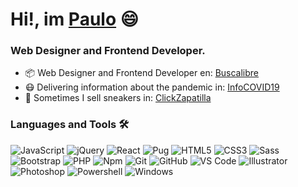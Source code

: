 # Hi!, im <a href="https://volatil.cl" target="_blank">Paulo</a> 😄

### Web Designer and Frontend Developer.

- 📦 Web Designer and Frontend Developer en: <a href="https://www.buscalibre.com/" target="_blank">Buscalibre</a>
- 😷 Delivering information about the pandemic in: <a href="https://www.infocovid19.cl/" target="_blank">InfoCOVID19</a>
- 👟 Sometimes I sell sneakers in: <a href="https://clickzapatilla.cl/" target="_blank">ClickZapatilla</a>

### Languages and Tools 🛠 

![JavaScript](https://img.shields.io/badge/-JavaScript-F7DF1E?style=flat-square&logo=javascript&logoColor=ffffff)
![jQuery](https://img.shields.io/badge/-jQuery-%0769AD?style=flat-square&logo=jquery&logoColor=ffffff&color=0769AD)
![React](https://img.shields.io/badge/-React-61DAFB?style=flat-square&logo=react&logoColor=ffffff)
![Pug](https://img.shields.io/badge/-Pug-%0769AD?style=flat-square&logo=pug&logoColor=ffffff&color=a86454)
![HTML5](https://img.shields.io/badge/-HTML5-%23E44D27?style=flat-square&logo=html5&logoColor=ffffff)
![CSS3](https://img.shields.io/badge/-CSS3-%231572B6?style=flat-square&logo=css3)
![Sass](https://img.shields.io/badge/-Sass-%23CC6699?style=flat-square&logo=sass&logoColor=ffffff)
![Bootstrap](https://img.shields.io/badge/-Bootstrap-563D7C?style=flat-square&logo=Bootstrap&logoColor=ffffff)
![PHP](https://img.shields.io/badge/-php-563D7C?style=flat-square&logo=php&logoColor=8892BF)
![Npm](https://img.shields.io/badge/-npm-CB3837?style=flat-square&logo=npm)
![Git](https://img.shields.io/badge/-Git-%23F05032?style=flat-square&logo=git&logoColor=%23ffffff)
![GitHub](https://img.shields.io/badge/-GitHub-181717?style=flat-square&logo=github)
![VS Code](http://img.shields.io/badge/-VS%20Code-007ACC?style=flat-square&logo=visual-studio-code&logoColor=ffffff)
![Illustrator](http://img.shields.io/badge/-Illustrator-FF9A00?style=flat-square&logo=Adobe-Illustrator&logoColor=ffffff)
![Photoshop](http://img.shields.io/badge/-Photoshop-31A8FF?style=flat-square&logo=Adobe-Photoshop&logoColor=ffffff)
![Powershell](http://img.shields.io/badge/-Powershell-5391FE?style=flat-square&logo=powershell&logoColor=ffffff)
![Windows](http://img.shields.io/badge/-Windows-0078D6?style=flat-square&logo=windows&logoColor=ffffff)


<!-- ![Angular](https://img.shields.io/badge/-Angular-DD0031?style=flat-square&logo=Angular&logoColor=ffffff) -->
<!-- ![Nodejs](https://img.shields.io/badge/-Node.js-339933?style=flat-square&logo=Node.js&logoColor=ffffff) -->
<!-- ![Firebase](https://img.shields.io/badge/-Firebase-FFCA28?style=flat-square&logo=firebase&logoColor=ffffff) -->
<!--![Markdown](https://img.shields.io/badge/-Markdown-000000?style=flat-square&logo=markdown)-->
<!--![Java](http://img.shields.io/badge/-Java-5B4638?style=flat-square&logo=java&logoColor=ffffff)-->
<!--![C](http://img.shields.io/badge/-C-A8B9CC?style=flat-square&logo=c&logoColor=ffffff)-->
<!--![Python](http://img.shields.io/badge/-Python-3776AB?style=flat-square&logo=python&logoColor=ffffff)-->
<!--![Microsoft Sql Server](https://img.shields.io/badge/-Sql%20Server-CC2927?style=flat-square&logo=microsoft-sql-server&logoColor=ffffff)-->
<!--![GitLab](https://img.shields.io/badge/-GitLab-FCA121?style=flat-square&logo=gitlab)-->
<!--![Eclipse-IDE](http://img.shields.io/badge/-Eclipse-2C2255?style=flat-square&logo=eclipse&logoColor=ffffff)-->

